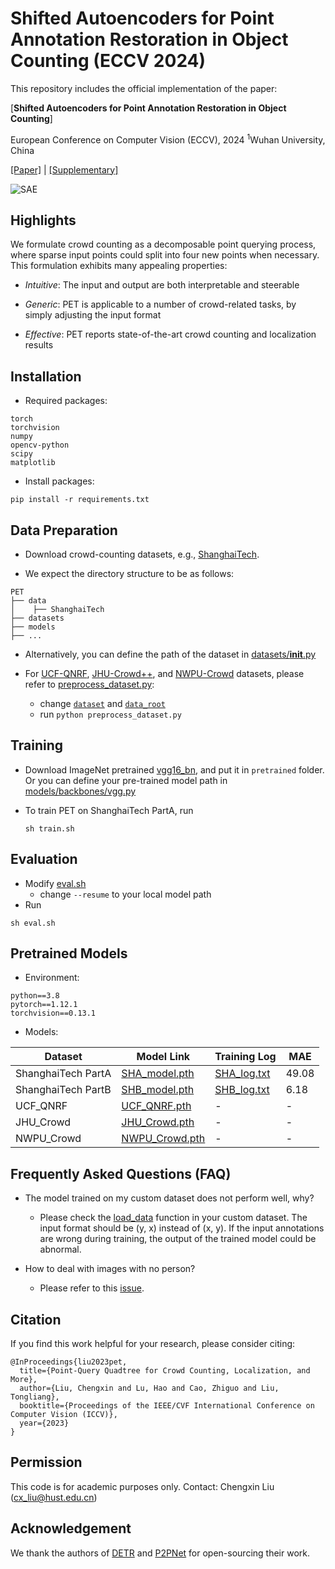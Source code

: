 # Shifted Autoencoders for Point Annotation Restoration in Object Counting (ECCV 2024)

This repository includes the official implementation of the paper: 

[**Shifted Autoencoders for Point Annotation Restoration in Object Counting**]

European Conference on Computer Vision (ECCV), 2024
<sup>1</sup>Wuhan University, China  

[[Paper]](https://www.ecva.net/papers/eccv_2024/papers_ECCV/papers/03594.pdf) | [[Supplementary]](https://www.ecva.net/papers/eccv_2024/papers_ECCV/papers/03594-supp.pdf)

![SAE]()

## Highlights

We formulate crowd counting as a decomposable point querying process, where sparse input points could split into four new points when necessary. This formulation exhibits many appealing properties:

- *Intuitive*: The input and output are both interpretable and steerable
  
- *Generic*: PET is applicable to a number of crowd-related tasks, by simply adjusting the input format
  
- *Effective*: PET reports state-of-the-art crowd counting and localization results
  

## Installation

- Required packages:
  
```
torch
torchvision
numpy
opencv-python
scipy
matplotlib
```

- Install packages:

```
pip install -r requirements.txt
```


## Data Preparation

- Download crowd-counting datasets, e.g., [ShanghaiTech](https://github.com/desenzhou/ShanghaiTechDataset).
  
- We expect the directory structure to be as follows:
  

```
PET
├── data
│    ├── ShanghaiTech
├── datasets
├── models
├── ...
```

- Alternatively, you can define the path of the dataset in [datasets/__init__.py](datasets/__init__.py)

- For [UCF-QNRF](https://www.crcv.ucf.edu/data/ucf-qnrf/), [JHU-Crowd++](http://www.crowd-counting.com/), and [NWPU-Crowd](https://gjy3035.github.io/NWPU-Crowd-Sample-Code/) datasets, please refer to [preprocess_dataset.py](https://github.com/cxliu0/PET/blob/main/preprocess_dataset.py):

  * change [```dataset```](https://github.com/cxliu0/PET/blob/main/preprocess_dataset.py#L217) and [```data_root```](https://github.com/cxliu0/PET/blob/main/preprocess_dataset.py#L218)
  * run ```python preprocess_dataset.py```


## Training

- Download ImageNet pretrained [vgg16_bn](https://download.pytorch.org/models/vgg16_bn-6c64b313.pth), and put it in ```pretrained``` folder. Or you can define your pre-trained model path in [models/backbones/vgg.py](models/backbones/vgg.py)
  

- To train PET on ShanghaiTech PartA, run
  
  ```
  sh train.sh
  ```
  

## Evaluation

- Modify [eval.sh](eval.sh)
  - change ```--resume``` to your local model path
- Run

```
sh eval.sh
```

## Pretrained Models

- Environment:
```
python==3.8
pytorch==1.12.1
torchvision==0.13.1
```

- Models:

| Dataset                  | Model Link  | Training Log  | MAE |
| ------------------------ | ----------- | --------------| ----|
| ShanghaiTech PartA       |  [SHA_model.pth](https://drive.google.com/file/d/1QwV8hrEDs1LQ4h1TH4KSL8tB51AImNMT/view?usp=drive_link)   | [SHA_log.txt](https://drive.google.com/file/d/1UpY61L0KWRA9c29CM9FMX34bHyprnPUY/view?usp=sharing) | 49.08 |
| ShanghaiTech PartB       |  [SHB_model.pth](https://drive.google.com/file/d/10HK42xC6fmOK-5lQfu-pTn6oAHYeRUhv/view?usp=sharing)   | [SHB_log.txt](https://drive.google.com/file/d/1M74PI0XuJtQraPOUiCQJSCUjrWoJUq3n/view?usp=sharing) | 6.18 |
| UCF_QNRF                 |  [UCF_QNRF.pth](https://drive.google.com/file/d/129l__gW51UtTQnPKM-90lTZo508-Eh7I/view?usp=sharing)    | - | - |
| JHU_Crowd                |  [JHU_Crowd.pth](https://drive.google.com/file/d/1D4vtoYhQuvj_5onJaXJRtWrlwrl2ckbE/view?usp=sharing)   | - | - |
| NWPU_Crowd               |  [NWPU_Crowd.pth](https://drive.google.com/file/d/1MX7tQAexyc9slrt7TaNSK7j8RtSvnI2H/view?usp=sharing)  | - | - |


## Frequently Asked Questions (FAQ)

* The model trained on my custom dataset does not perform well, why?
  * Please check the [load_data](https://github.com/cxliu0/PET/blob/main/datasets/SHA.py#L105) function in your custom dataset. The input format should be (y, x) instead of (x, y). If the input annotations are wrong during training, the output of the trained model could be abnormal.
 
* How to deal with images with no person?
  * Please refer to this [issue](https://github.com/cxliu0/PET/issues/33#issuecomment-2782560733).

## Citation

If you find this work helpful for your research, please consider citing:

```
@InProceedings{liu2023pet,
  title={Point-Query Quadtree for Crowd Counting, Localization, and More},
  author={Liu, Chengxin and Lu, Hao and Cao, Zhiguo and Liu, Tongliang},
  booktitle={Proceedings of the IEEE/CVF International Conference on Computer Vision (ICCV)},
  year={2023}
}
```


## Permission

This code is for academic purposes only. Contact: Chengxin Liu (cx_liu@hust.edu.cn)


## Acknowledgement

We thank the authors of [DETR](https://github.com/facebookresearch/detr) and [P2PNet](https://github.com/TencentYoutuResearch/CrowdCounting-P2PNet) for open-sourcing their work.


